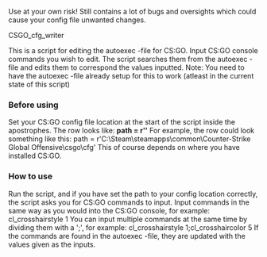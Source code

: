 Use at your own risk! Still contains a lot of bugs and oversights which could cause your config file unwanted changes.

CSGO_cfg_writer

This is a script for editing the autoexec -file for CS:GO. 
Input CS:GO console commands you wish to edit. The script searches them from the autoexec -file and edits them to correspond the values inputted. 
Note: You need to have the autoexec -file already setup for this to work (atleast in the current state of this script)

### Before using
Set your CS:GO config file location at the start of the script inside the apostrophes. The row looks like: **path = r''** 
For example, the row could look something like this: path = r'C:\Steam\steamapps\common\Counter-Strike Global Offensive\csgo\cfg'
This of course depends on where you have installed CS:GO.

### How to use
Run the script, and if you have set the path to your config location correctly, the script asks you for CS:GO commands to input.
Input commands in the same way as you would into the CS:GO console, for example: cl_crosshairstyle 1
You can input multiple commands at the same time by dividing them with a ';', for example: cl_crosshairstyle 1;cl_crosshaircolor 5
If the commands are found in the autoexec -file, they are updated with the values given as the inputs.

